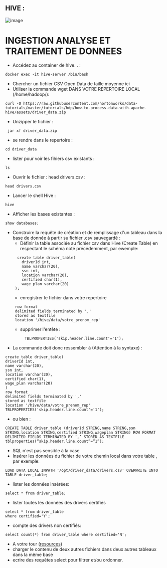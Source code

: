 ## HIVE :

![image](https://github.com/zineb-kplr/Hadoop-Workshops/assets/123749462/9fbd1b04-423b-40b4-9ba5-dd4ff827e189)

# INGESTION ANALYSE ET TRAITEMENT DE DONNEES

- Accédez au container de hive. . :
```console
docker exec -it hive-server /bin/bash
```
- Chercher un fichier CSV Open Data de taille moyenne ici
- Utiliser la commande wget DANS VOTRE REPERTOIRE LOCAL (/home/hadoop/):

```console
curl -O https://raw.githubusercontent.com/hortonworks/data-tutorials/master/tutorials/hdp/how-to-process-data-with-apache-hive/assets/driver_data.zip
```

- Unzipper le fichier :

```console
 jar xf driver_data.zip
```

- se rendre dans le repertoire :

```console
cd driver_data
```

- lister pour voir les fihiers csv existants :

```console
ls
```

- Ouvrir le fichier : head drivers.csv :

```console
head drivers.csv
```
- Lancer le shell Hive :

```console
hive
```

- Afficher les bases existantes :

```console
show databases;
```
- Construire la requête de création et de remplissage d'un tableau dans la base de donnée à partir su fichier .csv sauvegardé :
  - Définir la table associée au fichier csv dans Hive (Create Table) en respectant le schéma noté précédemment, par ewemple:
   ```console
     create table driver_table(
       driverId int,
       name varchar(20),
       ssn int,
       location varchar(20),
       certified char(1),
       wage_plan varchar(20)
    );
  ```
   - enregistrer le fichier dans votre repertoire
    ```console
     row format 
     delimited fields terminated by ',' 
     stored as textfile   
     location '/hive/data/votre_prenom_rep'
    ```
   - supprimer l'entête :

     ```console
       TBLPROPERTIES('skip.header.line.count'='1');
     ```
- La commande doit donc ressembler à (Attention à la syntaxe) :
```console
create table driver_table(
driverId int,
name varchar(20),
ssn int,
location varchar(20),
certified char(1),
wage_plan varchar(20)
)
row format 
delimited fields terminated by ',' 
stored as textfile   
location '/hive/data/votre_prenom_rep'
TBLPROPERTIES('skip.header.line.count'='1');
```
- ou bien :

```console
CREATE TABLE driver_table (driverId STRING,name STRING,ssn STRING,location STRING,certified STRING,wageplan STRING) ROW FORMAT DELIMITED FIELDS TERMINATED BY ‘,’ STORED AS TEXTFILE tblproperties(“skip.header.line.count”=“1”);
```
- SQL n'est pas sensible à la case
- Insérer les données du fichier de votre chemin local dans votre table , par exemple:
```console
LOAD DATA LOCAL INPATH '/opt/driver_data/drivers.csv' OVERWRITE INTO TABLE driver_table;
```
- lister les données insérées:
```console
select * from driver_table;
```
- lister toutes les données des drivers certifiés
```console
select * from driver_table
where certified='Y';
```
- compte des drivers non certifiés:
```console
select count(*) from driver_table where certified='N';
```
- A votre tour ([resources](https://people.sc.fsu.edu/~jburkardt/data/csv/csv.html))
 - charger le contenu de deux autres fichiers dans deux autres tableaux dans la même base
 - ecrire des requêtes select pour filtrer et/ou ordonner.

